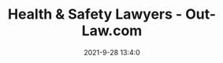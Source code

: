 ---
"title": "Health & Safety Lawyers - Out-Law.com"
"date": "2021-9-28 13:4:0"
"feed_name": "GOOGLENEWSDRILLING"
"feed_website": "https://news.google.com/search?q=drilling%2Bincident&hl=en-US&gl=US&ceid=US:en"
"feed_rss": "https://news.google.com/rss/search?q=drilling%2Bincident&hl=en-US&gl=US&ceid=US:en"
"link": "https://www.pinsentmasons.com/what-we-do/your-risks-and-regulatory-environment/health-safety"
"source": "{'href': 'https://www.pinsentmasons.com', 'title': 'Out-Law.com'}"
"file": "_posts/2021-1-1-739ee5ba71417b6c67492176326086ff8b058bc0.md"
"accident": "0"
"drilling": "0"
"dead": "0"
"injured": "0"
"arrested": "0"
"where": "unknown site"
"causes": "unknown"
"place": "unknown place"
---